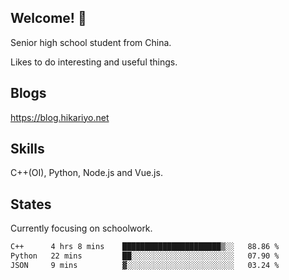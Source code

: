 ## Welcome! 👋

Senior high school student from China.

Likes to do interesting and useful things.

## Blogs

https://blog.hikariyo.net

## Skills

C++(OI), Python, Node.js and Vue.js.

## States

Currently focusing on schoolwork.

<!--START_SECTION:waka-->

```txt
C++      4 hrs 8 mins    ██████████████████████▒░░   88.86 %
Python   22 mins         ██░░░░░░░░░░░░░░░░░░░░░░░   07.90 %
JSON     9 mins          ▓░░░░░░░░░░░░░░░░░░░░░░░░   03.24 %
```

<!--END_SECTION:waka-->

